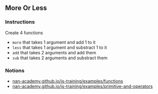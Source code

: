 ## More Or Less

### Instructions

Create 4 functions
- `more` that takes 1 argument and add 1 to it
- `less` that takes 1 argument and substract 1 to it
- `add` that takes 2 arguments and add them
- `sub` that takes 2 arguments and substract them


### Notions

- [nan-academy.github.io/js-training/examples/functions](https://nan-academy.github.io/js-training/examples/functions.js)
- [nan-academy.github.io/js-training/examples/primitive-and-operators](https://nan-academy.github.io/js-training/examples/primitive-and-operators.js)
